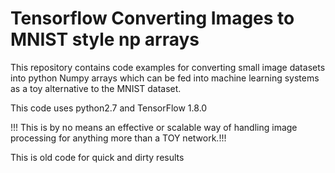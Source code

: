 # Tensorflow Converting Images to MNIST style np arrays
This repository contains code examples for converting small image datasets into python Numpy arrays which can be fed into machine learning systems as a toy alternative to the MNIST dataset.

This code uses python2.7 and TensorFlow 1.8.0

!!! This is by no means an effective or scalable way of handling image processing for anything more than a TOY network.!!!

This is old code for quick and dirty results



